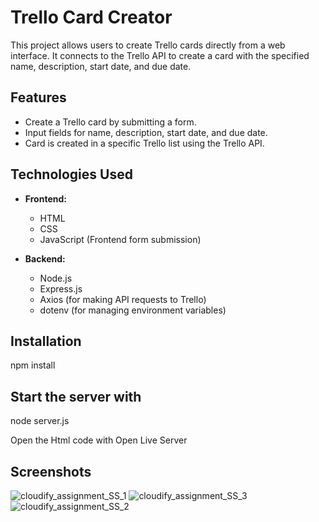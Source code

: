 # Trello Card Creator

This project allows users to create Trello cards directly from a web interface. It connects to the Trello API to create a card with the specified name, description, start date, and due date.

## Features

- Create a Trello card by submitting a form.
- Input fields for name, description, start date, and due date.
- Card is created in a specific Trello list using the Trello API.

## Technologies Used

- **Frontend:**
  - HTML
  - CSS
  - JavaScript (Frontend form submission)
  
- **Backend:**
  - Node.js
  - Express.js
  - Axios (for making API requests to Trello)
  - dotenv (for managing environment variables)

## Installation

npm install


## Start the server with
node server.js

Open the Html code with Open Live Server

## Screenshots
![cloudify_assignment_SS_1](https://github.com/user-attachments/assets/b72a7285-c315-4d56-b0a9-23f98e15c48c)
![cloudify_assignment_SS_3](https://github.com/user-attachments/assets/002ddda0-b0af-44d1-abc3-247f8f24e478)
![cloudify_assignment_SS_2](https://github.com/user-attachments/assets/af29ff7b-9514-4939-9176-f59e87414281)
